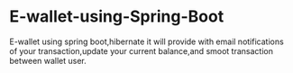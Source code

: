 # E-wallet-using-Spring-Boot
E-wallet using spring boot,hibernate it will provide with email notifications of your transaction,update your current balance,and smoot transaction between wallet user.
